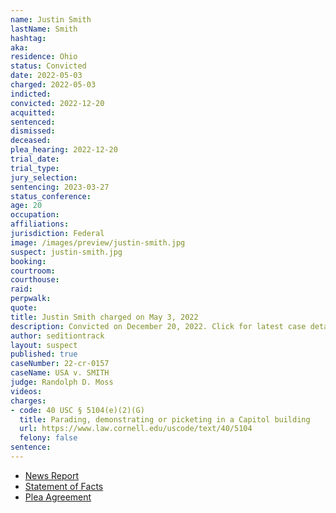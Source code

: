 ```yaml
---
name: Justin Smith
lastName: Smith
hashtag:
aka:
residence: Ohio
status: Convicted
date: 2022-05-03
charged: 2022-05-03
indicted:
convicted: 2022-12-20
acquitted:
sentenced:
dismissed:
deceased:
plea_hearing: 2022-12-20
trial_date:
trial_type:
jury_selection:
sentencing: 2023-03-27
status_conference:
age: 20
occupation:
affiliations:
jurisdiction: Federal
image: /images/preview/justin-smith.jpg
suspect: justin-smith.jpg
booking:
courtroom:
courthouse:
raid:
perpwalk:
quote:
title: Justin Smith charged on May 3, 2022
description: Convicted on December 20, 2022. Click for latest case details.
author: seditiontrack
layout: suspect
published: true
caseNumber: 22-cr-0157
caseName: USA v. SMITH
judge: Randolph D. Moss
videos:
charges:
- code: 40 USC § 5104(e)(2)(G)
  title: Parading, demonstrating or picketing in a Capitol building
  url: https://www.law.cornell.edu/uscode/text/40/5104
  felony: false
sentence:
---
```

- [News Report](https://www.cleveland.com/court-justice/2022/05/feds-charge-north-olmsted-mother-westlake-son-in-jan-6-capitol-riot.html)
- [Statement of Facts](https://www.justice.gov/usao-dc/case-multi-defendant/file/1499036/download)
- [Plea Agreement](https://storage.courtlistener.com/recap/gov.uscourts.dcd.243004/gov.uscourts.dcd.243004.24.0.pdf)
